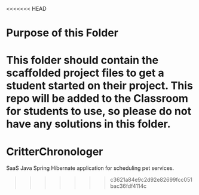 <<<<<<< HEAD
# Purpose of this Folder

This folder should contain the scaffolded project files to get a student started on their project. This repo will be added to the Classroom for students to use, so please do not have any solutions in this folder.
=======
# CritterChronologer
SaaS Java Spring Hibernate application for scheduling pet services.
>>>>>>> c3621a84e9c2d92e82699fcc051bac36fdf4114c
